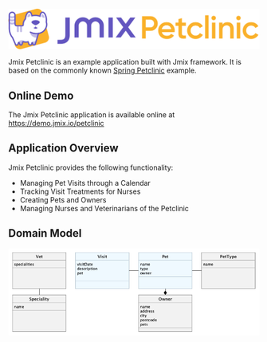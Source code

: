 ![](src/main/resources/META-INF/resources/images/petclinic_logo_with_slogan.svg)

Jmix Petclinic is an example application built with Jmix framework. It is based on the commonly known [Spring Petclinic](https://github.com/spring-projects/spring-petclinic) example.

## Online Demo

The Jmix Petclinic application is available online at https://demo.jmix.io/petclinic

## Application Overview

Jmix Petclinic provides the following functionality:

- Managing Pet Visits through a Calendar
- Tracking Visit Treatments for Nurses
- Creating Pets and Owners
- Managing Nurses and Veterinarians of the Petclinic

## Domain Model

![](etc/domain-model.png)